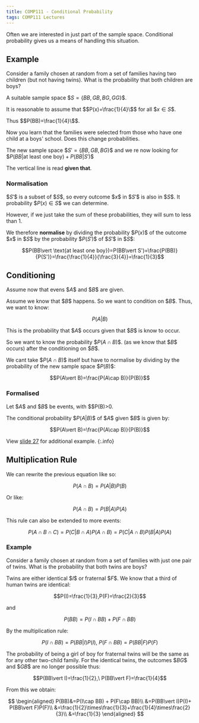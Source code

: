 ```yaml
---
title: COMP111 - Conditional Probability
tags: COMP111 Lectures
---
```

Often we are interested in just part of the sample space. Conditional probability gives us a means of handling this situation.

## Example
Consider a family chosen at random from a set of families having two children (but not having twins). What is the probability that both children are boys?

A suitable sample space \$$S=\{BB,GB,BG,GG\}\$$.

It is reasonable to assume that \$$P(x)=\frac{1}{4}\$$ for all \$$x\in S\$$.

Thus \$$P(BB)=\frac{1}{4}\$$.

Now you learn that the families were selected from those who have one child at a boys' school. Does this change probabilities.

The new sample space \$$S'=\{BB,GB,BG\}\$$ and we re now looking for \$$P(BB\vert \text{at least one boy})+P(BB\vert S')\$$

The vertical line is read **given that**.

### Normalisation
\$$S'\$$ is a subset of \$$S\$$, so every outcome \$$x\$$ in \$$S'\$$ is also in \$$S\$$. It probability \$$P(x)\in S\$$ we can determine.

However, if we just take the sum of these probabilities, they will sum to less than 1. 

We therefore **normalise** by dividing the probability \$$P(x)\$$ of the outcome \$$x\$$ in \$$S\$$ by the probability \$$P(S')\$$ of \$$S'\$$ in \$$S\$$:

$$P(BB\vert \text{at least one boy})=P(BB\vert S')=\frac{P(BB)}{P(S')}=\frac{\frac{1}{4}}{\frac{3}{4}}=\frac{1}{3}$$

## Conditioning
Assume now that evens \$$A\$$ and \$$B\$$ are given.

Assume we know that \$$B\$$ happens. So we want to condition on \$$B\$$. Thus, we want to know:

$$P(A\vert B)$$

This is the probability that \$$A\$$ occurs given that \$$B\$$ is know to occur.

So we want to know the probability \$$P(A\cap B)\$$. (as we know that \$$B\$$ occurs) after the conditioning on \$$B\$$.

We cant take \$$P(A\cap B)\$$ itself but have to normalise by dividing by the probability of the new sample space \$$P(B)\$$:

$$P(A\vert B)=\frac{P(A\cap B)}{P(B)}$$

### Formalised
Let \$$A\$$ and \$$B\$$ be events, with \$$P(B)>0.

The conditional probability \$$P(A\vert B)\$$ of \$$A\$$ given \$$B\$$ is given by: 

$$P(A\vert B)=\frac{P(A\cap B)}{P(B)}$$

View [slide 27]({{site.baseurl}}/assets/COMP111/Lectures/2020-11-19.pdf) for additional example.
{:.info}

## Multiplication Rule
We can rewrite the previous equation like so:

$$P(A\cap B)=P(A\vert B)P(B)$$

Or like:

$$P(A\cap B)=P(B\vert A)P(A)$$

This rule can also be extended to more events:

$$P(A\cap B\cap C)=P(C\vert B\cap A)P(A\cap B)=P(C\vert A\cap B)P(B\vert A)P(A)$$

### Example
Consider a family chosen at random from a set of families with just one pair of twins. What is the probability that both twins are boys?

Twins  are either identical \$$I\$$ or fraternal \$$F\$$. We know that a third of human twins are identical:

$$P(I)=\frac{1}{3},P(F)=\frac{2}{3}$$

and 

$$P(BB)=P(I\cap BB) + P(F\cap BB)$$

By the multiplication rule:

$$P(I\cap BB)= P(BB\vert I)P(I),\ P(F\cap BB) = P(BB\vert F)P(F)$$

The probability of being a girl of boy for fraternal twins will be the same as for any other two-child family. For the identical twins, the outcomes \$$BG\$$ and \$$GB\$$ are no longer possible thus:

$$P(BB\vert I)=\frac{1}{2},\ P(BB\vert F)=\frac{1}{4}$$

From this we obtain:

$$
\begin{aligned}
P(BB)&=P(I\cap BB) + P(F\cap BB)\\
&=P(BB\vert I)P(I)+ P(BB\vert F)P(F)\\
&=\frac{1}{2}\times\frac{1}{3}+\frac{1}{4}\times\frac{2}{3}\\
&=\frac{1}{3}
\end{aligned}
$$